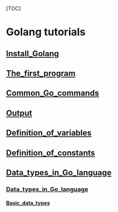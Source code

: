 [TOC]

# Golang tutorials

## [Install_Golang](./Install_Golang)

## [The_first_program](./The_first_program)

## [Common_Go_commands](./Common_Go_commands)

## [Output](./Output)

## [Definition_of_variables](./Definition_of_variables)

## [Definition_of_constants](./Definition_of_constants)

## [Data_types_in_Go_language](./Data_types_in_Go_language)

### [Data_types_in_Go_language](./Data_types_in_Go_language)

#### [Basic_data_types](./Data_types_in_Go_language/Basic_data_types)



